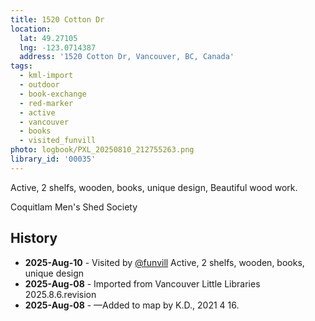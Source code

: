 ```yaml
---
title: 1520 Cotton Dr
location:
  lat: 49.27105
  lng: -123.0714387
  address: '1520 Cotton Dr, Vancouver, BC, Canada'
tags:
  - kml-import
  - outdoor
  - book-exchange
  - red-marker
  - active
  - vancouver
  - books
  - visited_funvill  
photo: logbook/PXL_20250810_212755263.png
library_id: '00035'
---
```


Active, 2 shelfs, wooden, books, unique design, Beautiful wood work.

Coquitlam Men's Shed Society

## History

- **2025-Aug-10** - Visited by [@funvill](https://blog.abluestar.com) Active, 2 shelfs, wooden, books, unique design
- **2025-Aug-08** - Imported from Vancouver Little Libraries 2025.8.6.revision
- **2025-Aug-08** - —Added to map by K.D., 2021 4 16.
